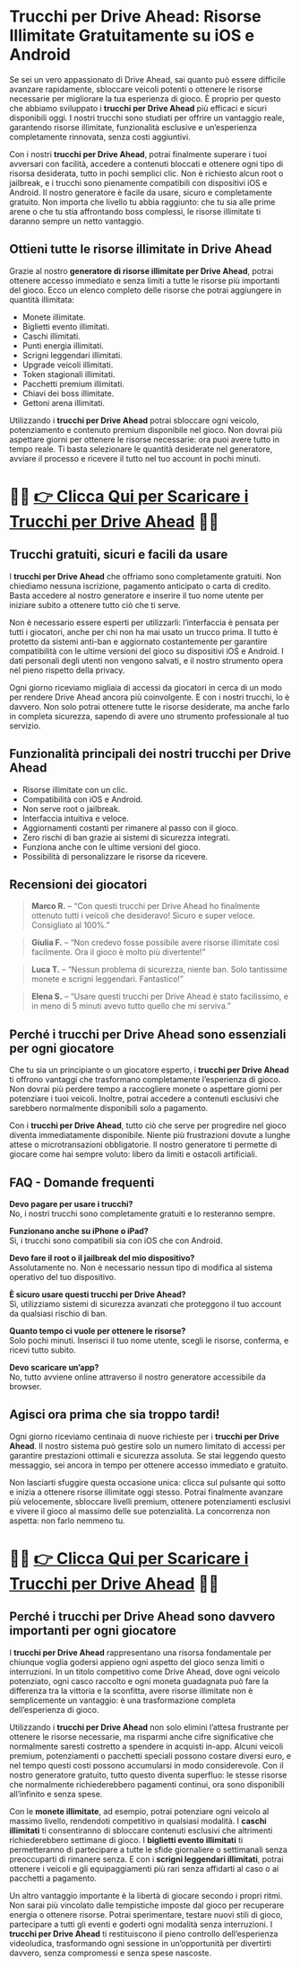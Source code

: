 <h1>Trucchi per Drive Ahead: Risorse Illimitate Gratuitamente su iOS e Android</h1>

<p>Se sei un vero appassionato di Drive Ahead, sai quanto può essere difficile avanzare rapidamente, sbloccare veicoli potenti o ottenere le risorse necessarie per migliorare la tua esperienza di gioco. È proprio per questo che abbiamo sviluppato i <strong>trucchi per Drive Ahead</strong> più efficaci e sicuri disponibili oggi. I nostri trucchi sono studiati per offrire un vantaggio reale, garantendo risorse illimitate, funzionalità esclusive e un’esperienza completamente rinnovata, senza costi aggiuntivi.</p>

<p>Con i nostri <strong>trucchi per Drive Ahead</strong>, potrai finalmente superare i tuoi avversari con facilità, accedere a contenuti bloccati e ottenere ogni tipo di risorsa desiderata, tutto in pochi semplici clic. Non è richiesto alcun root o jailbreak, e i trucchi sono pienamente compatibili con dispositivi iOS e Android. Il nostro generatore è facile da usare, sicuro e completamente gratuito. Non importa che livello tu abbia raggiunto: che tu sia alle prime arene o che tu stia affrontando boss complessi, le risorse illimitate ti daranno sempre un netto vantaggio.</p>

<h2>Ottieni tutte le risorse illimitate in Drive Ahead</h2>

<p>Grazie al nostro <strong>generatore di risorse illimitate per Drive Ahead</strong>, potrai ottenere accesso immediato e senza limiti a tutte le risorse più importanti del gioco. Ecco un elenco completo delle risorse che potrai aggiungere in quantità illimitata:</p>

<ul>
  <li>Monete illimitate.</li>
  <li>Biglietti evento illimitati.</li>
  <li>Caschi illimitati.</li>
  <li>Punti energia illimitati.</li>
  <li>Scrigni leggendari illimitati.</li>
  <li>Upgrade veicoli illimitati.</li>
  <li>Token stagionali illimitati.</li>
  <li>Pacchetti premium illimitati.</li>
  <li>Chiavi dei boss illimitate.</li>
  <li>Gettoni arena illimitati.</li>
</ul>

<p>Utilizzando i <strong>trucchi per Drive Ahead</strong> potrai sbloccare ogni veicolo, potenziamento e contenuto premium disponibile nel gioco. Non dovrai più aspettare giorni per ottenere le risorse necessarie: ora puoi avere tutto in tempo reale. Ti basta selezionare le quantità desiderate nel generatore, avviare il processo e ricevere il tutto nel tuo account in pochi minuti.</p>

# 🔴🔴 **[👉 Clicca Qui per Scaricare i Trucchi per Drive Ahead](https://tinyurl.com/livellosegreto)** 🔴🔴

<h2>Trucchi gratuiti, sicuri e facili da usare</h2>

<p>I <strong>trucchi per Drive Ahead</strong> che offriamo sono completamente gratuiti. Non chiediamo nessuna iscrizione, pagamento anticipato o carta di credito. Basta accedere al nostro generatore e inserire il tuo nome utente per iniziare subito a ottenere tutto ciò che ti serve.</p>

<p>Non è necessario essere esperti per utilizzarli: l’interfaccia è pensata per tutti i giocatori, anche per chi non ha mai usato un trucco prima. Il tutto è protetto da sistemi anti-ban e aggiornato costantemente per garantire compatibilità con le ultime versioni del gioco su dispositivi iOS e Android. I dati personali degli utenti non vengono salvati, e il nostro strumento opera nel pieno rispetto della privacy.</p>

<p>Ogni giorno riceviamo migliaia di accessi da giocatori in cerca di un modo per rendere Drive Ahead ancora più coinvolgente. E con i nostri trucchi, lo è davvero. Non solo potrai ottenere tutte le risorse desiderate, ma anche farlo in completa sicurezza, sapendo di avere uno strumento professionale al tuo servizio.</p>

<h2>Funzionalità principali dei nostri trucchi per Drive Ahead</h2>

<ul>
  <li>Risorse illimitate con un clic.</li>
  <li>Compatibilità con iOS e Android.</li>
  <li>Non serve root o jailbreak.</li>
  <li>Interfaccia intuitiva e veloce.</li>
  <li>Aggiornamenti costanti per rimanere al passo con il gioco.</li>
  <li>Zero rischi di ban grazie ai sistemi di sicurezza integrati.</li>
  <li>Funziona anche con le ultime versioni del gioco.</li>
  <li>Possibilità di personalizzare le risorse da ricevere.</li>
</ul>

<h2>Recensioni dei giocatori</h2>

<blockquote>
  <p><strong>Marco R.</strong> – “Con questi trucchi per Drive Ahead ho finalmente ottenuto tutti i veicoli che desideravo! Sicuro e super veloce. Consigliato al 100%.”</p>
</blockquote>
<blockquote>
  <p><strong>Giulia F.</strong> – “Non credevo fosse possibile avere risorse illimitate così facilmente. Ora il gioco è molto più divertente!”</p>
</blockquote>
<blockquote>
  <p><strong>Luca T.</strong> – “Nessun problema di sicurezza, niente ban. Solo tantissime monete e scrigni leggendari. Fantastico!”</p>
</blockquote>
<blockquote>
  <p><strong>Elena S.</strong> – “Usare questi trucchi per Drive Ahead è stato facilissimo, e in meno di 5 minuti avevo tutto quello che mi serviva.”</p>
</blockquote>

<h2>Perché i trucchi per Drive Ahead sono essenziali per ogni giocatore</h2>

<p>Che tu sia un principiante o un giocatore esperto, i <strong>trucchi per Drive Ahead</strong> ti offrono vantaggi che trasformano completamente l’esperienza di gioco. Non dovrai più perdere tempo a raccogliere monete o aspettare giorni per potenziare i tuoi veicoli. Inoltre, potrai accedere a contenuti esclusivi che sarebbero normalmente disponibili solo a pagamento.</p>

<p>Con i <strong>trucchi per Drive Ahead</strong>, tutto ciò che serve per progredire nel gioco diventa immediatamente disponibile. Niente più frustrazioni dovute a lunghe attese o microtransazioni obbligatorie. Il nostro generatore ti permette di giocare come hai sempre voluto: libero da limiti e ostacoli artificiali.</p>

<h2>FAQ - Domande frequenti</h2>

<p><strong>Devo pagare per usare i trucchi?</strong><br>
No, i nostri trucchi sono completamente gratuiti e lo resteranno sempre.</p>

<p><strong>Funzionano anche su iPhone o iPad?</strong><br>
Sì, i trucchi sono compatibili sia con iOS che con Android.</p>

<p><strong>Devo fare il root o il jailbreak del mio dispositivo?</strong><br>
Assolutamente no. Non è necessario nessun tipo di modifica al sistema operativo del tuo dispositivo.</p>

<p><strong>È sicuro usare questi trucchi per Drive Ahead?</strong><br>
Sì, utilizziamo sistemi di sicurezza avanzati che proteggono il tuo account da qualsiasi rischio di ban.</p>

<p><strong>Quanto tempo ci vuole per ottenere le risorse?</strong><br>
Solo pochi minuti. Inserisci il tuo nome utente, scegli le risorse, conferma, e ricevi tutto subito.</p>

<p><strong>Devo scaricare un’app?</strong><br>
No, tutto avviene online attraverso il nostro generatore accessibile da browser.</p>

<h2>Agisci ora prima che sia troppo tardi!</h2>

<p>Ogni giorno riceviamo centinaia di nuove richieste per i <strong>trucchi per Drive Ahead</strong>. Il nostro sistema può gestire solo un numero limitato di accessi per garantire prestazioni ottimali e sicurezza assoluta. Se stai leggendo questo messaggio, sei ancora in tempo per ottenere accesso immediato e gratuito.</p>

<p>Non lasciarti sfuggire questa occasione unica: clicca sul pulsante qui sotto e inizia a ottenere risorse illimitate oggi stesso. Potrai finalmente avanzare più velocemente, sbloccare livelli premium, ottenere potenziamenti esclusivi e vivere il gioco al massimo delle sue potenzialità. La concorrenza non aspetta: non farlo nemmeno tu.</p>

# 🔴🔴 **[👉 Clicca Qui per Scaricare i Trucchi per Drive Ahead](https://tinyurl.com/livellosegreto)** 🔴🔴

<h2>Perché i trucchi per Drive Ahead sono davvero importanti per ogni giocatore</h2>

<p>I <strong>trucchi per Drive Ahead</strong> rappresentano una risorsa fondamentale per chiunque voglia godersi appieno ogni aspetto del gioco senza limiti o interruzioni. In un titolo competitivo come Drive Ahead, dove ogni veicolo potenziato, ogni casco raccolto e ogni moneta guadagnata può fare la differenza tra la vittoria e la sconfitta, avere risorse illimitate non è semplicemente un vantaggio: è una trasformazione completa dell’esperienza di gioco.</p>

<p>Utilizzando i <strong>trucchi per Drive Ahead</strong> non solo elimini l’attesa frustrante per ottenere le risorse necessarie, ma risparmi anche cifre significative che normalmente saresti costretto a spendere in acquisti in-app. Alcuni veicoli premium, potenziamenti o pacchetti speciali possono costare diversi euro, e nel tempo questi costi possono accumularsi in modo considerevole. Con il nostro generatore gratuito, tutto questo diventa superfluo: le stesse risorse che normalmente richiederebbero pagamenti continui, ora sono disponibili all’infinito e senza spese.</p>

<p>Con le <strong>monete illimitate</strong>, ad esempio, potrai potenziare ogni veicolo al massimo livello, rendendoti competitivo in qualsiasi modalità. I <strong>caschi illimitati</strong> ti consentiranno di sbloccare contenuti esclusivi che altrimenti richiederebbero settimane di gioco. I <strong>biglietti evento illimitati</strong> ti permetteranno di partecipare a tutte le sfide giornaliere o settimanali senza preoccuparti di rimanere senza. E con i <strong>scrigni leggendari illimitati</strong>, potrai ottenere i veicoli e gli equipaggiamenti più rari senza affidarti al caso o ai pacchetti a pagamento.</p>

<p>Un altro vantaggio importante è la libertà di giocare secondo i propri ritmi. Non sarai più vincolato dalle tempistiche imposte dal gioco per recuperare energia o ottenere risorse. Potrai sperimentare, testare nuovi stili di gioco, partecipare a tutti gli eventi e goderti ogni modalità senza interruzioni. I <strong>trucchi per Drive Ahead</strong> ti restituiscono il pieno controllo dell’esperienza videoludica, trasformando ogni sessione in un’opportunità per divertirti davvero, senza compromessi e senza spese nascoste.</p>
